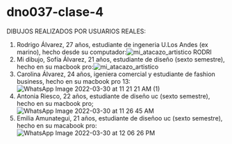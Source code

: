 # dno037-clase-4
DIBUJOS REALIZADOS POR USUARIOS REALES:
1. Rodrigo Álvarez, 27 años, estudiante de ingeneria U.Los Andes (ex marino), hecho desde su computador:![mi_atacazo_artistico RODRI](https://user-images.githubusercontent.com/86027685/160841346-ebead929-5e18-407e-9147-28c972262260.jpeg)
2. Mi dibujo, Sofía Álvarez, 21 años, estudiante de diseño (sexto semestre), hecho en su macbook pro:![mi_atacazo_artistico](https://user-images.githubusercontent.com/86027685/160854574-d9fd14d3-7b4b-4587-8eb0-7751a9130e63.jpeg)
3. Carolina Álvarez, 24 años, igeniera comercial y estudiante de fashion business, hecho en su macbook pro 13:![WhatsApp Image 2022-03-30 at 11 21 21 AM (1)](https://user-images.githubusercontent.com/86027685/160858065-720992b6-5ecf-48bf-9987-c5ff4f15e91b.jpeg)
4. Antonia Riesco, 22 años, estudiante de diseño uc (sexto semestre), hecho en su macbook pro;![WhatsApp Image 2022-03-30 at 11 26 45 AM](https://user-images.githubusercontent.com/86027685/160858818-87cb0ce9-bb8e-4a5c-8367-a2c99a3f09d3.jpeg)
5. Emilia Amunategui, 21 años, estudiante de diseñoo uc (sexto semestre), hecho en su macabook pro:![WhatsApp Image 2022-03-30 at 12 06 26 PM](https://user-images.githubusercontent.com/86027685/160868096-e85ecdf8-fb8d-457b-971b-77b41ed7e3ef.jpeg)

